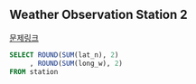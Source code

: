 ## Weather Observation Station 2

[문제링크](https://www.hackerrank.com/challenges/weather-observation-station-2/problem?h_r=internal-search)

```sql
SELECT ROUND(SUM(lat_n), 2)
     , ROUND(SUM(long_w), 2)
FROM station
```
